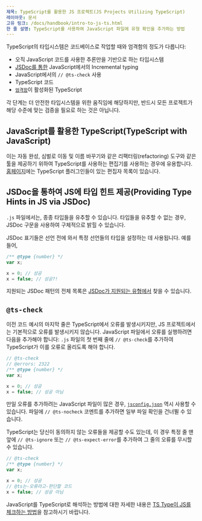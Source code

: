 ```yaml
---
제목: TypeScript를 활용한 JS 프로젝트(JS Projects Utilizing TypeScript)
레이아웃: 문서
고유 링크: /docs/handbook/intro-to-js-ts.html
한 줄 설명: TypeScript를 사용하여 JavaScript 파일에 유형 확인을 추가하는 방법
---
```


TypeScript의 타입시스템은 코드베이스로 작업할 때와 엄격함의 정도가 다릅니다:

* 오직 JavaScript 코드를 사용한 추론만을 기반으로 하는 타입시스템
* [JSDoc를 통한](/docs/handbook/jsdoc-supported-types.html) JavaScript에서의 Incremental typing
* JavaScript에서의 `// @ts-check` 사용
* TypeScript 코드
* [`엄격함`](/tsconfig#strict)이 활성화된 TypeScript

각 단계는 더 안전한 타입시스템을 위한 움직임에 해당하지만, 반드시 모든 프로젝트가 해당 수준에 맞는 검증을 필요로 하는 것은 아닙니다.

## JavaScript를 활용한 TypeScript(TypeScript with JavaScript)

이는 자동 완성, 심벌로 이동 및 이름 바꾸기와 같은 리팩터링(refactoring) 도구와 같은 툴을 제공하기 위하여 TypeScript를 사용하는 편집기를 사용하는 경우에 유용합니다. [홈페이지](/)에는 TypeScript 플러그인들이 있는 편집자 목록이 있습니다.

## JSDoc을 통하여 JS에 타입 힌트 제공(Providing Type Hints in JS via JSDoc)

`.js` 파일에서는, 종종 타입들을 유추할 수 있습니다. 타입들을 유추할 수 없는 경우, JSDoc 구문을 사용하여 구체적으로 밝힐 수 있습니다.

JSDoc 표기들은 선언 전에 와서 특정 선언들의 타입을 설정하는 데 사용됩니다. 예를 들어,

```js twoslash
/** @type {number} */
var x;

x = 0; // 성공
x = false; // 성공?!
```

지원되는 JSDoc 패턴의 전체 목록은 [JSDoc가 지원되는 유형에서](/docs/handbook/jsdoc-supported-types.html) 찾을 수 있습니다.

## `@ts-check`

이전 코드 예시의 마지막 줄은 TypeScript에서 오류를 발생시키지만, JS 프로젝트에서는 기본적으로 오류를 발생시키지 않습니다.
JavaScript 파일에서 오류를 실행하려면 다음을 추가해야 합니다: `.js` 파일의 첫 번째 줄에 `// @ts-check`를 추가하여 TypeScript가 이를 오류로 올리도록 해야 합니다.

```js twoslash
// @ts-check
// @errors: 2322
/** @type {number} */
var x;

x = 0; // 성공
x = false; // 성공 아님
```

만일 오류를 추가하려는 JavaScript 파일이 많은 경우, [`jsconfig.json`](/docs/handbook/tsconfig-json.html) 역시 사용할 수 있습니다.
파일에 `// @ts-nocheck` 코멘트를 추가하면 일부 파일 확인을 건너뛸 수 있습니다.

TypeScript는 당신이 동의하지 않는 오류들을 제공할 수도 있는데, 이 경우 특정 줄 맨앞에 `// @ts-ignore` 또는 `// @ts-expect-error`를 추가하여 그 줄의 오류를 무시할 수 있습니다.

```js twoslash
// @ts-check
/** @type {number} */
var x;

x = 0; // 성공
// @ts는-오류라고-판단할 코드
x = false; // 성공 아님
```

JavaScript를 TypeScript로 해석하는 방법에 대한 자세한 내용은 [TS Type이 JS를 체크하는 방법](/docs/handbook/type-checking-javascript-files.html)을 참고하시기 바랍니다.